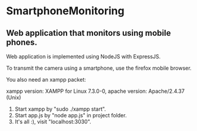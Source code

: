 # SmartphoneMonitoring

## Web application that monitors using mobile phones.

Web application is implemented using NodeJS with ExpressJS.

To transmit the camera using a smartphone, use the firefox mobile browser.

You also need an xampp packet:

xampp version: XAMPP for Linux 7.3.0-0, 
apache version: Apache/2.4.37 (Unix)

1. Start xampp by "sudo ./xampp start".
2. Start app.js by "node app.js" in project folder.
3. It's all :), visit "localhost:3030".